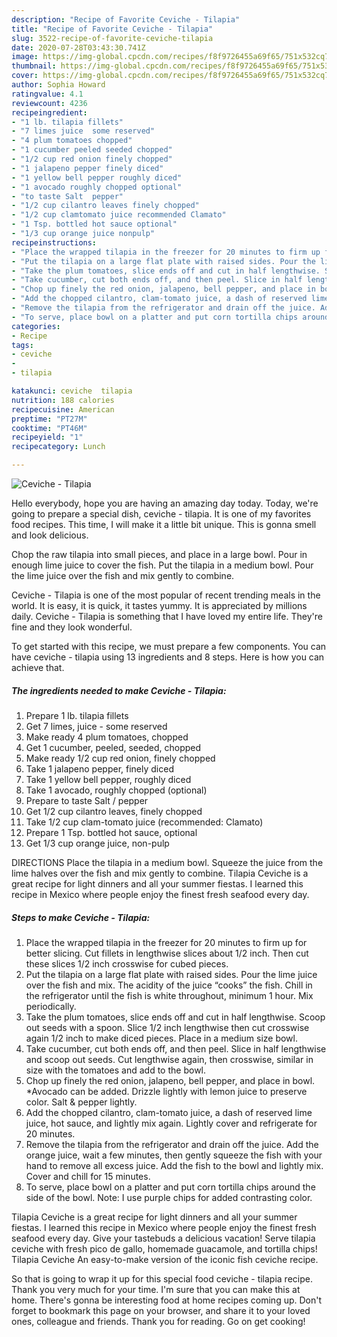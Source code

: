 ```yaml
---
description: "Recipe of Favorite Ceviche - Tilapia"
title: "Recipe of Favorite Ceviche - Tilapia"
slug: 3522-recipe-of-favorite-ceviche-tilapia
date: 2020-07-28T03:43:30.741Z
image: https://img-global.cpcdn.com/recipes/f8f9726455a69f65/751x532cq70/ceviche-tilapia-recipe-main-photo.jpg
thumbnail: https://img-global.cpcdn.com/recipes/f8f9726455a69f65/751x532cq70/ceviche-tilapia-recipe-main-photo.jpg
cover: https://img-global.cpcdn.com/recipes/f8f9726455a69f65/751x532cq70/ceviche-tilapia-recipe-main-photo.jpg
author: Sophia Howard
ratingvalue: 4.1
reviewcount: 4236
recipeingredient:
- "1 lb. tilapia fillets"
- "7 limes juice  some reserved"
- "4 plum tomatoes chopped"
- "1 cucumber peeled seeded chopped"
- "1/2 cup red onion finely chopped"
- "1 jalapeno pepper finely diced"
- "1 yellow bell pepper roughly diced"
- "1 avocado roughly chopped optional"
- "to taste Salt  pepper"
- "1/2 cup cilantro leaves finely chopped"
- "1/2 cup clamtomato juice recommended Clamato"
- "1 Tsp. bottled hot sauce optional"
- "1/3 cup orange juice nonpulp"
recipeinstructions:
- "Place the wrapped tilapia in the freezer for 20 minutes to firm up for better slicing. Cut fillets in lengthwise slices about 1/2 inch. Then cut these slices 1/2 inch crosswise for cubed pieces."
- "Put the tilapia on a large flat plate with raised sides. Pour the lime juice over the fish and mix. The acidity of the juice “cooks” the fish. Chill in the refrigerator until the fish is white throughout, minimum 1 hour. Mix periodically."
- "Take the plum tomatoes, slice ends off and cut in half lengthwise. Scoop out seeds with a spoon. Slice 1/2 inch lengthwise then cut crosswise again 1/2 inch to make diced pieces. Place in a medium size bowl."
- "Take cucumber, cut both ends off, and then peel. Slice in half lengthwise and scoop out seeds. Cut lengthwise again, then crosswise, similar in size with the tomatoes and add to the bowl."
- "Chop up finely the red onion, jalapeno, bell pepper, and place in bowl. *Avocado can be added. Drizzle lightly with lemon juice to preserve color. Salt &amp; pepper lightly."
- "Add the chopped cilantro, clam-tomato juice, a dash of reserved lime juice, hot sauce, and lightly mix again. Lightly cover and refrigerate for 20 minutes."
- "Remove the tilapia from the refrigerator and drain off the juice. Add the orange juice, wait a few minutes, then gently squeeze the fish with your hand to remove all excess juice. Add the fish to the bowl and lightly mix. Cover and chill for 15 minutes."
- "To serve, place bowl on a platter and put corn tortilla chips around the side of the bowl. Note: I use purple chips for added contrasting color."
categories:
- Recipe
tags:
- ceviche
- 
- tilapia

katakunci: ceviche  tilapia 
nutrition: 188 calories
recipecuisine: American
preptime: "PT27M"
cooktime: "PT46M"
recipeyield: "1"
recipecategory: Lunch

---
```



![Ceviche - Tilapia](https://img-global.cpcdn.com/recipes/f8f9726455a69f65/751x532cq70/ceviche-tilapia-recipe-main-photo.jpg)

Hello everybody, hope you are having an amazing day today. Today, we're going to prepare a special dish, ceviche - tilapia. It is one of my favorites food recipes. This time, I will make it a little bit unique. This is gonna smell and look delicious.

Chop the raw tilapia into small pieces, and place in a large bowl. Pour in enough lime juice to cover the fish. Put the tilapia in a medium bowl. Pour the lime juice over the fish and mix gently to combine.

Ceviche - Tilapia is one of the most popular of recent trending meals in the world. It is easy, it is quick, it tastes yummy. It is appreciated by millions daily. Ceviche - Tilapia is something that I have loved my entire life. They're fine and they look wonderful.


To get started with this recipe, we must prepare a few components. You can have ceviche - tilapia using 13 ingredients and 8 steps. Here is how you can achieve that.

<!--inarticleads1-->

##### The ingredients needed to make Ceviche - Tilapia:

1. Prepare 1 lb. tilapia fillets
1. Get 7 limes, juice - some reserved
1. Make ready 4 plum tomatoes, chopped
1. Get 1 cucumber, peeled, seeded, chopped
1. Make ready 1/2 cup red onion, finely chopped
1. Take 1 jalapeno pepper, finely diced
1. Take 1 yellow bell pepper, roughly diced
1. Take 1 avocado, roughly chopped (optional)
1. Prepare to taste Salt / pepper
1. Get 1/2 cup cilantro leaves, finely chopped
1. Take 1/2 cup clam-tomato juice (recommended: Clamato)
1. Prepare 1 Tsp. bottled hot sauce, optional
1. Get 1/3 cup orange juice, non-pulp


DIRECTIONS Place the tilapia in a medium bowl. Squeeze the juice from the lime halves over the fish and mix gently to combine. Tilapia Ceviche is a great recipe for light dinners and all your summer fiestas. I learned this recipe in Mexico where people enjoy the finest fresh seafood every day. 

<!--inarticleads2-->

##### Steps to make Ceviche - Tilapia:

1. Place the wrapped tilapia in the freezer for 20 minutes to firm up for better slicing. Cut fillets in lengthwise slices about 1/2 inch. Then cut these slices 1/2 inch crosswise for cubed pieces.
1. Put the tilapia on a large flat plate with raised sides. Pour the lime juice over the fish and mix. The acidity of the juice “cooks” the fish. Chill in the refrigerator until the fish is white throughout, minimum 1 hour. Mix periodically.
1. Take the plum tomatoes, slice ends off and cut in half lengthwise. Scoop out seeds with a spoon. Slice 1/2 inch lengthwise then cut crosswise again 1/2 inch to make diced pieces. Place in a medium size bowl.
1. Take cucumber, cut both ends off, and then peel. Slice in half lengthwise and scoop out seeds. Cut lengthwise again, then crosswise, similar in size with the tomatoes and add to the bowl.
1. Chop up finely the red onion, jalapeno, bell pepper, and place in bowl. *Avocado can be added. Drizzle lightly with lemon juice to preserve color. Salt &amp; pepper lightly.
1. Add the chopped cilantro, clam-tomato juice, a dash of reserved lime juice, hot sauce, and lightly mix again. Lightly cover and refrigerate for 20 minutes.
1. Remove the tilapia from the refrigerator and drain off the juice. Add the orange juice, wait a few minutes, then gently squeeze the fish with your hand to remove all excess juice. Add the fish to the bowl and lightly mix. Cover and chill for 15 minutes.
1. To serve, place bowl on a platter and put corn tortilla chips around the side of the bowl. Note: I use purple chips for added contrasting color.


Tilapia Ceviche is a great recipe for light dinners and all your summer fiestas. I learned this recipe in Mexico where people enjoy the finest fresh seafood every day. Give your tastebuds a delicious vacation! Serve tilapia ceviche with fresh pico de gallo, homemade guacamole, and tortilla chips! Tilapia Ceviche An easy-to-make version of the iconic fish ceviche recipe. 

So that is going to wrap it up for this special food ceviche - tilapia recipe. Thank you very much for your time. I'm sure that you can make this at home. There's gonna be interesting food at home recipes coming up. Don't forget to bookmark this page on your browser, and share it to your loved ones, colleague and friends. Thank you for reading. Go on get cooking!
